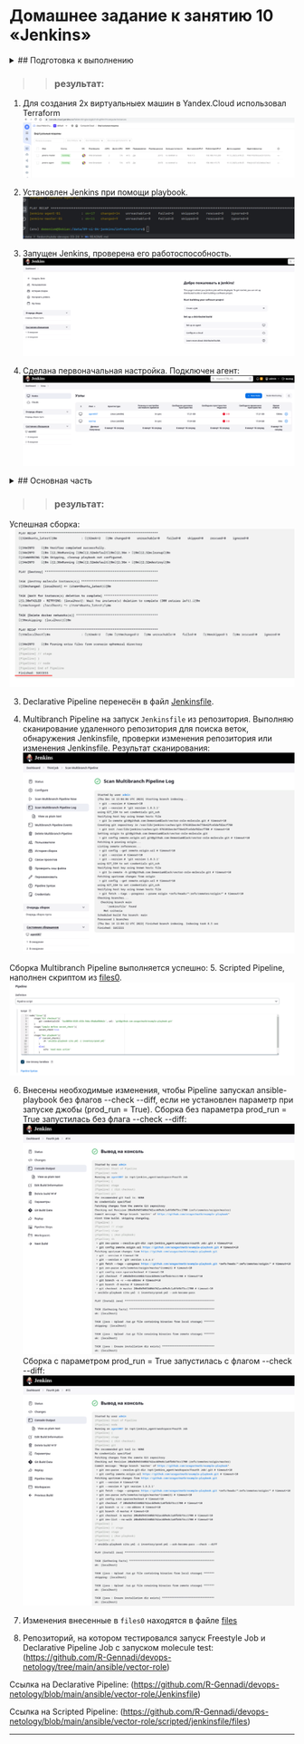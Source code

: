 # Домашнее задание к занятию 10 «Jenkins»

<details> <summary> ## Подготовка к выполнению </summary>

1. Создать два VM: для jenkins-master и jenkins-agent.
2. Установить Jenkins при помощи playbook.
3. Запустить и проверить работоспособность.
4. Сделать первоначальную настройку.

</details>

> > ### результат:
> 
1. Для создания 2х виртуальныех машин в Yandex.Cloud использовал Terraform
![img.png](files/img/img.png)

2. Установлен Jenkins при помощи playbook.
![img_1.png](files/img/img_1.png)

3. Запущен Jenkins, проверена его работоспособность.
![img_2.png](files/img/img_2.png)

4. Сделана первоначальная настройка.
Подключен агент:
![img_3.png](files/img/img_3.png)

<details> <summary> ## Основная часть </summary>

1. Сделать Freestyle Job, который будет запускать `molecule test` из любого вашего репозитория с ролью.
2. Сделать Declarative Pipeline Job, который будет запускать `molecule test` из любого вашего репозитория с ролью.
3. Перенести Declarative Pipeline в репозиторий в файл `Jenkinsfile`.
4. Создать Multibranch Pipeline на запуск `Jenkinsfile` из репозитория.
5. Создать Scripted Pipeline, наполнить его скриптом из [pipeline]
6. Внести необходимые изменения, чтобы Pipeline запускал `ansible-playbook` без флагов `--check --diff`, если не
   установлен параметр при запуске джобы (prod_run = True). По умолчанию параметр имеет значение False и запускает
   прогон с флагами `--check --diff`.
7. Проверить работоспособность, исправить ошибки, исправленный Pipeline вложить в репозиторий в
   файл `ScriptedJenkinsfile`.
8. Отправить ссылку на репозиторий с ролью и Declarative Pipeline и Scripted Pipeline.
9. Сопроводите процесс настройки скриншотами для каждого пункта задания!!

</details>

> > ### результат:
> 

Успешная сборка:
![img_7.png](files/img/img_7.png)

3. Declarative Pipeline перенесён в файл [Jenkinsfile](https://github.com/R-Gennadi/devops-netology/blob/main/ansible/vector-role/Jenkinsfile).

4. Multibranch Pipeline на запуск `Jenkinsfile` из репозитория.
Выполняю сканирование удаленного репозитория для поиска веток, обнаружения Jenkinsfile, проверки изменения репозитория или изменения Jenkinsfile. 
Результат сканирования:
![img_9.png](files/img/img_9.png)

Сборка Multibranch Pipeline выполняется успешно:
5. Scripted Pipeline, наполнен скриптом из [files0](https://github.com/R-Gennadi/devops-netology/blob/main/ansible/vector-role/scripted/jenkinsfile/files0).
![img_10.png](files/img/img_10.png)

6. Внесены необходимые изменения, чтобы Pipeline запускал ansible-playbook без флагов --check --diff, если не установлен параметр при запуске джобы (prod_run = True).
Сборка без параметра prod_run = True запустилась без флага --check --diff:
 ![img_11.png](files/img/img_11.png)
Сборка с параметром prod_run = True запустилась с флагом --check --diff:
![img_12.png](files/img/img_12.png)

7.  Изменения внесенные в `files0` находятся в файле [files](https://github.com/R-Gennadi/devops-netology/blob/main/ansible/vector-role/scripted/jenkinsfile/files)

8. Репозиторий, на котором тестировался запуск Freestyle Job и Declarative Pipeline Job с запуском molecule test:
(https://github.com/R-Gennadi/devops-netology/tree/main/ansible/vector-role)

Ссылка на Declarative Pipeline: (https://github.com/R-Gennadi/devops-netology/blob/main/ansible/vector-role/Jenkinsfile)

Ссылка на Scripted Pipeline: (https://github.com/R-Gennadi/devops-netology/blob/main/ansible/vector-role/scripted/jenkinsfile/files)

---